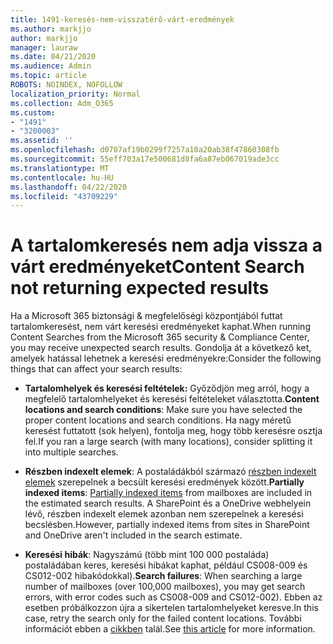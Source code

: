 ```yaml
---
title: 1491-keresés-nem-visszatérő-várt-eredmények
ms.author: markjjo
author: markjjo
manager: lauraw
ms.date: 04/21/2020
ms.audience: Admin
ms.topic: article
ROBOTS: NOINDEX, NOFOLLOW
localization_priority: Normal
ms.collection: Adm_O365
ms.custom:
- "1491"
- "3200003"
ms.assetid: ''
ms.openlocfilehash: d0707af19b0299f7257a10a20ab38f47860308fb
ms.sourcegitcommit: 55eff703a17e500681d8fa6a87eb067019ade3cc
ms.translationtype: MT
ms.contentlocale: hu-HU
ms.lasthandoff: 04/22/2020
ms.locfileid: "43709229"
---
```

# <a name="content-search-not-returning-expected-results"></a><span data-ttu-id="1eb41-102">A tartalomkeresés nem adja vissza a várt eredményeket</span><span class="sxs-lookup"><span data-stu-id="1eb41-102">Content Search not returning expected results</span></span>

<span data-ttu-id="1eb41-103">Ha a Microsoft 365 biztonsági & megfelelőségi központjából futtat tartalomkeresést, nem várt keresési eredményeket kaphat.</span><span class="sxs-lookup"><span data-stu-id="1eb41-103">When running Content Searches from the Microsoft 365 security & Compliance Center, you may receive unexpected search results.</span></span> <span data-ttu-id="1eb41-104">Gondolja át a következő ket, amelyek hatással lehetnek a keresési eredményekre:</span><span class="sxs-lookup"><span data-stu-id="1eb41-104">Consider the following things that can affect your search results:</span></span>

- <span data-ttu-id="1eb41-105">**Tartalomhelyek és keresési feltételek:** Győződjön meg arról, hogy a megfelelő tartalomhelyeket és keresési feltételeket választotta.</span><span class="sxs-lookup"><span data-stu-id="1eb41-105">**Content locations and search conditions**: Make sure you have selected the proper content locations and search conditions.</span></span> <span data-ttu-id="1eb41-106">Ha nagy méretű keresést futtatott (sok helyen), fontolja meg, hogy több keresésre osztja fel.</span><span class="sxs-lookup"><span data-stu-id="1eb41-106">If you ran a large search (with many locations), consider splitting it into multiple searches.</span></span>

- <span data-ttu-id="1eb41-107">**Részben indexelt elemek**: A postaládákból származó [részben indexelt elemek](https://docs.microsoft.com/office365/securitycompliance/partially-indexed-items-in-content-search) szerepelnek a becsült keresési eredmények között.</span><span class="sxs-lookup"><span data-stu-id="1eb41-107">**Partially indexed items**:  [Partially indexed items](https://docs.microsoft.com/office365/securitycompliance/partially-indexed-items-in-content-search) from mailboxes are included in the estimated search results.</span></span> <span data-ttu-id="1eb41-108">A SharePoint és a OneDrive webhelyein lévő, részben indexelt elemek azonban nem szerepelnek a keresési becslésben.</span><span class="sxs-lookup"><span data-stu-id="1eb41-108">However, partially indexed items from sites in SharePoint and OneDrive aren't included in the search estimate.</span></span>

- <span data-ttu-id="1eb41-109">**Keresési hibák**: Nagyszámú (több mint 100 000 postaláda) postaládában keres, keresési hibákat kaphat, például CS008-009 és CS012-002 hibakódokkal).</span><span class="sxs-lookup"><span data-stu-id="1eb41-109">**Search failures**: When searching a large number of mailboxes (over 100,000 mailboxes), you may get search errors, with error codes such as CS008-009 and CS012-002).</span></span> <span data-ttu-id="1eb41-110">Ebben az esetben próbálkozzon újra a sikertelen tartalomhelyeket keresve.</span><span class="sxs-lookup"><span data-stu-id="1eb41-110">In this case, retry the search only for the failed content locations.</span></span> <span data-ttu-id="1eb41-111">További információt ebben a [cikkben](https://docs.microsoft.com/office365/securitycompliance/retry-failed-content-search) talál.</span><span class="sxs-lookup"><span data-stu-id="1eb41-111">See  [this article](https://docs.microsoft.com/office365/securitycompliance/retry-failed-content-search) for more information.</span></span>
